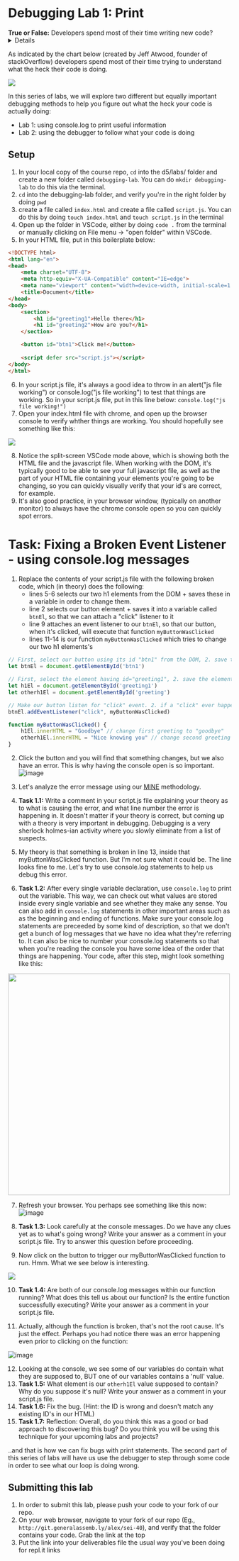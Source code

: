 # Debugging Lab 1: Print


<summary>
<strong>True or False:</strong> Developers spend most of their time writing new code?
<details>
    <strong>FALSE</strong>. Actually, developers spend most of their time trying to understand & fix their code.
</details>
</summary>

As indicated by the chart below (created by Jeff Atwood, founder of stackOverflow) developers spend most of their time trying to understand what the heck their code is doing.

<img src="https://blog.codinghorror.com/content/images/uploads/2006/09/6a0120a85dcdae970b0120a86d7477970b-pi.png">

In this series of labs, we will explore two different but equally important debugging methods to help you figure out what the heck your code is actually doing:
- Lab 1: using console.log to print useful information
- Lab 2: using the debugger to follow what your code is doing

## Setup

1. In your local copy of the course repo, `cd` into the d5/labs/ folder and create a new folder called `debugging-lab`. You can do `mkdir debugging-lab` to do this via the terminal.
2. `cd` into the debugging-lab folder, and verify you're in the right folder by doing `pwd`
3. create a file called `index.html` and create a file called `script.js`. You can do this by doing `touch index.html` and `touch script.js` in the terminal
4. Open up the folder in VSCode, either by doing `code .` from the terminal or manually clicking on File menu -> "open folder"  within VSCode.
5. In your HTML file,  put in this boilerplate below:
```html
<!DOCTYPE html>
<html lang="en">
<head>
    <meta charset="UTF-8">
    <meta http-equiv="X-UA-Compatible" content="IE=edge">
    <meta name="viewport" content="width=device-width, initial-scale=1.0">
    <title>Document</title>
</head>
<body>
    <section>
        <h1 id="greeting1">Hello there</h1>
        <h1 id="greeting2">How are you?</h1>
    </section>

    <button id="btn1">Click me!</button>
    
    <script defer src="script.js"></script>
</body>
</html>
```
6. In your script.js file, it's always a good idea to throw in an alert("js file working") or console.log("js file working") to test that things are working. So in your script.js file, put in this line below: `console.log("js file working!")`
7. Open your index.html file with chrome, and open up the browser console to verify whther things are working. You should hopefully see something like this:

<img src="https://user-images.githubusercontent.com/24878576/119260419-adcd3380-bba0-11eb-85e3-24909bb6b304.png">

8. Notice the split-screen VSCode mode above, which is showing both the HTML file and the javascript file. When working with the DOM, it's typically good to be able to see your full javascript file, as well as the part of your HTML file containing your elements you're going to be changing, so you can quickly visually verify that your id's are correct, for example.
9. It's also good practice, in your browser window, (typically on another monitor) to always have the chrome console open so you can quickly spot errors.


# Task: Fixing a Broken Event Listener - using console.log messages

1. Replace the contents of your script.js file with the following broken code, which (in theory) does the following:
    - lines 5-6 selects our two h1 elements from the DOM + saves these in a variable in order to change them. 
    - line 2 selects our button element + saves it into a variable called `btnEl`, so that we can attach a "click" listener to it
    - line 9 attaches an event listener to our `btnEl`, so that our button, when it's clicked, will execute that function `myButtonWasClicked`
    - lines 11-14 is our function `myButtonWasClicked` which tries to change our two h1 elements's

```js
// First, select our button using its id "btn1" from the DOM, 2. save the element into a variable btnEl
let btnEl = document.getElementById('btn1')

// First, select the element having id="greeting1", 2. save the element into a variable called h1E1. Do the same for greeting2
let h1El = document.getElementById('greeting1')
let otherh1El = document.getElementById('greeting')

// Make our button listen for "click" event. 2. if a "click" ever happens, we specify that the myButtonWasClicked function will run.
btnEl.addEventListener("click", myButtonWasClicked)

function myButtonWasClicked() {
    h1El.innerHTML = "Goodbye" // change first greeting to "goodbye"
    otherh1El.innerHTML = "Nice knowing you" // change second greeting to "nice knowing you"
}
```

2. Click the button and you will find that something changes, but we also have an error. This is why having the console open is so important.
![image](https://user-images.githubusercontent.com/24878576/119261109-d276da80-bba3-11eb-9342-7195f3dc3220.png)

3. Let's analyze the error message using our <a href="../../../w01/d1/labs/js-basics-lab.md#quick-note-on-dealing-with-errors">MINE</a> methodology.
4. <strong>Task 1.1:</strong> Write a comment in your script.js file explaining your theory as to what is causing the error, and what line number the error is happening in. It doesn't matter if your theory is correct, but coming up with a theory is very important in debugging. Debugging is a very sherlock holmes-ian activity where you slowly eliminate from a list of suspects.
5. My theory is that something is broken in line 13, inside that myButtonWasClicked function. But I'm not sure what it could be. The line looks fine to me. Let's try to use console.log statements to help us debug this error. 
6. <strong>Task 1.2:</strong> After every single variable declaration, use `console.log` to print out the variable. This way, we can check out what values are stored inside every single variable and see whether they make any sense. You can also add in `console.log` statements in other important areas such as as the beginning and ending of functions. Make sure your console.log statements are preceeded by some kind of description, so that we don't get a bunch of log messages that we have no idea what they're referring to. It can also be nice to number your console.log statements so that when you're reading the console you have some idea of the order that things are happening. Your code, after this step, might look something like this:
<img src="https://user-images.githubusercontent.com/24878576/119262109-0eac3a00-bba8-11eb-83d4-0f9e09626ec9.png" width="500">

7. Refresh your browser. You perhaps see something like this now:
![image](https://user-images.githubusercontent.com/24878576/119262224-6f3b7700-bba8-11eb-962f-99b01daf8e03.png)

8. <strong>Task 1.3:</strong> Look carefully at the console messages. Do we have any clues yet as to what's going wrong? Write your answer as a comment in your script.js file. Try to answer this question before proceeding.

9. Now click on the button to trigger our myButtonWasClicked function to run. Hmm. What we see below is interesting. 

<img src="https://user-images.githubusercontent.com/24878576/119262804-8ed39f00-bbaa-11eb-9e6c-7ee78ce5df28.png">

10. <strong>Task 1.4:</strong> Are both of our console.log messages within our function running? What does this tell us about our function? Is the entire function successfully executing? Write your answer as a comment in your script.js file.

11. Actually, although the function is broken, that's not the root cause. It's just the effect. Perhaps you had notice there was an error happening even prior to clicking on the function:

![image](https://user-images.githubusercontent.com/24878576/119261835-2d5e0100-bba7-11eb-932a-cecd45439e33.png)

12. Looking at the console, we see some of our variables do contain what they are supposed to, BUT one of our variables contains a 'null' value.
13. <strong>Task 1.5:</strong> What element is our `otherh1El` value supposed to contain? Why do you suppose it's null? Write your answer as a comment in your script.js file. 
14. <strong>Task 1.6:</strong> Fix the bug. (Hint: the ID is wrong and doesn't match any existing ID's in our HTML)
15. <strong>Task 1.7:</strong> Reflection: Overall, do you think this was a good or bad approach to discovering this bug? Do you think you will be using this technique for your upcoming labs and projects?

..and that is how we can fix bugs with print statements.
The second part of this series of labs will have us use the debugger to step through some code in order to see what our loop is doing wrong.


## Submitting this lab

1. In order to submit this lab, please push your code to your fork of our repo. 
2. On your web browser, navigate to your fork of our repo (Eg., `http://git.generalassemb.ly/alex/sei-40`), and verify that the folder contains your code. Grab the link at the top
3. Put the link into your deliverables file the usual way you've been doing for repl.it links


